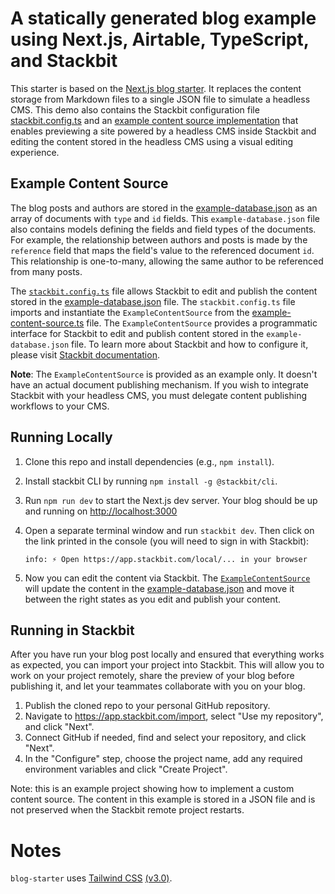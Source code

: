 # A statically generated blog example using Next.js, Airtable, TypeScript, and Stackbit

This starter is based on the [Next.js blog starter](https://github.com/vercel/next.js/tree/canary/examples/blog-starter). It replaces the content storage from Markdown files to a single JSON file to simulate a headless CMS. This demo also contains the Stackbit configuration file [stackbit.config.ts](https://docs.stackbit.com/reference/config) and an [example content source implementation](example-content-source/example-content-source.ts) that enables previewing a site powered by a headless CMS inside Stackbit and editing the content stored in the headless CMS using a visual editing experience.

## Example Content Source

The blog posts and authors are stored in the [example-database.json](example-content-source/example-database.json) as an array of documents with `type` and `id` fields. This `example-database.json` file also contains models defining the fields and field types of the documents. For example, the relationship between authors and posts is made by the `reference` field that maps the field's value to the referenced document `id`. This relationship is one-to-many, allowing the same author to be referenced from many posts.

The [`stackbit.config.ts`](./stackbit.config.ts) file allows Stackbit to edit and publish the content stored in the [example-database.json](example-content-source/example-database.json) file. The `stackbit.config.ts` file imports and instantiate the `ExampleContentSource` from the [example-content-source.ts](example-content-source/example-content-source.ts) file. The `ExampleContentSource` provides a programmatic interface for Stackbit to edit and publish content stored in the `example-database.json` file. To learn more about Stackbit and how to configure it, please visit [Stackbit documentation](https://docs.stackbit.com/).

**Note**: The `ExampleContentSource` is provided as an example only. It doesn't have an actual document publishing mechanism. If you wish to integrate Stackbit with your headless CMS, you must delegate content publishing workflows to your CMS. 

## Running Locally

1. Clone this repo and install dependencies (e.g., `npm install`).
2. Install stackbit CLI by running `npm install -g @stackbit/cli`.
3. Run `npm run dev` to start the Next.js dev server. Your blog should be up and running on [http://localhost:3000](http://localhost:3000)
4. Open a separate terminal window and run `stackbit dev`. Then click on the link printed in the console (you will need to sign in with Stackbit):
    
    ```
    info: ⚡ Open https://app.stackbit.com/local/... in your browser
    ```

5. Now you can edit the content via Stackbit. The [`ExampleContentSource`](example-content-source/example-content-source.ts) will update the content in the [example-database.json](example-content-source/example-database.json) and move it between the right states as you edit and publish your content.

## Running in Stackbit

After you have run your blog post locally and ensured that everything works as expected, you can import your project into Stackbit. This will allow you to work on your project remotely, share the preview of your blog before publishing it, and let your teammates collaborate with you on your blog.

1. Publish the cloned repo to your personal GitHub repository.
2. Navigate to https://app.stackbit.com/import, select "Use my repository", and click "Next".
3. Connect GitHub if needed, find and select your repository, and click "Next".
4. In the "Configure" step, choose the project name, add any required environment variables and click "Create Project".

Note: this is an example project showing how to implement a custom content source. The content in this example is stored in a JSON file and is not preserved when the Stackbit remote project restarts.

# Notes

`blog-starter` uses [Tailwind CSS](https://tailwindcss.com) [(v3.0)](https://tailwindcss.com/blog/tailwindcss-v3).
